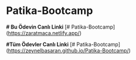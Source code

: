 # Patika-Bootcamp



**# Bu Ödevin Canlı Linki**
[# Patika-Bootcamp] (https://zaratmaca.netlify.app/)




**#Tüm Ödevler Canlı Linki**
[# Patika-Bootcamp] (https://zeynelbasaran.github.io/Patika-Bootcamp/)
